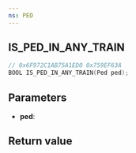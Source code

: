 ```yaml
---
ns: PED
---
```

## IS_PED_IN_ANY_TRAIN

```c
// 0x6F972C1AB75A1ED0 0x759EF63A
BOOL IS_PED_IN_ANY_TRAIN(Ped ped);
```


## Parameters
* **ped**: 

## Return value
